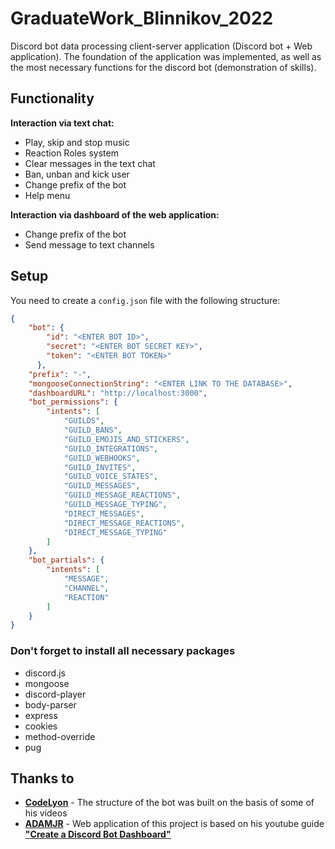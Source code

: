# GraduateWork_Blinnikov_2022

Discord bot data processing client-server application (Discord bot + Web application).
The foundation of the application was implemented, as well as the most necessary functions for the discord bot (demonstration of skills).

## Functionality

**Interaction via text chat:**
+ Play, skip and stop music
+ Reaction Roles system
+ Clear messages in the text chat
+ Ban, unban and kick user
+ Change prefix of the bot
+ Help menu

**Interaction via dashboard of the web application:**
+ Change prefix of the bot
+ Send message to text channels

## Setup

You need to create a `config.json` file with the following structure:
```json
{
    "bot": {
        "id": "<ENTER BOT ID>",
        "secret": "<ENTER BOT SECRET KEY>",
        "token": "<ENTER BOT TOKEN>"
      },
    "prefix": "-",
    "mongooseConnectionString": "<ENTER LINK TO THE DATABASE>",
    "dashboardURL": "http://localhost:3000",
    "bot_permissions": {
        "intents": [
            "GUILDS",
            "GUILD_BANS",
            "GUILD_EMOJIS_AND_STICKERS",
            "GUILD_INTEGRATIONS",
            "GUILD_WEBHOOKS",
            "GUILD_INVITES",
            "GUILD_VOICE_STATES",
            "GUILD_MESSAGES",
            "GUILD_MESSAGE_REACTIONS",
            "GUILD_MESSAGE_TYPING",
            "DIRECT_MESSAGES",
            "DIRECT_MESSAGE_REACTIONS",
            "DIRECT_MESSAGE_TYPING"
        ]
    },
    "bot_partials": {
        "intents": [
            "MESSAGE",
            "CHANNEL",
            "REACTION"
        ]
    }
}
```
### Don't forget to install all necessary packages

+ discord.js
+ mongoose
+ discord-player
+ body-parser
+ express
+ cookies
+ method-override
+ pug

## Thanks to

+ **[CodeLyon](https://www.youtube.com/c/CodeLyon)** - The structure of the bot was built on the basis of some of his videos
+ **[ADAMJR](https://www.youtube.com/c/ADAMJR)** - Web application of this project is based on his youtube guide **["Create a Discord Bot Dashboard"](https://www.youtube.com/watch?v=zwwsw2wvOB0&list=PLGfT2ttRbfizUIO1YEITWaquqBsNqHv7v)**
